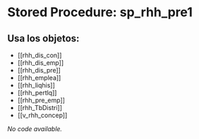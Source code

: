 # Stored Procedure: sp_rhh_pre1

## Usa los objetos:
- [[rhh_dis_con]]
- [[rhh_dis_emp]]
- [[rhh_dis_pre]]
- [[rhh_emplea]]
- [[rhh_liqhis]]
- [[rhh_pertlq]]
- [[rhh_pre_emp]]
- [[rhh_TbDistri]]
- [[v_rhh_concep]]

*No code available.*
